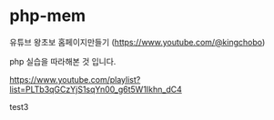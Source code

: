 # php-mem

유튜브 왕초보 홈페이지만들기 (https://www.youtube.com/@kingchobo)

php 실습을 따라해본 것 입니다.

https://www.youtube.com/playlist?list=PLTb3qGCzYjS1sqYn00_g6t5W1Ikhn_dC4

test3
